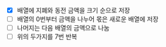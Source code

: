 - [X] 배열에 지폐와 동전 금액을 크기 순으로 저장
- [ ] 배열의 0번부터 금액을 나누어 몫은 새로운 배열에 저장
- [ ] 나머지는 다음 배열의 금액으로 나눔
- [ ] 위의 두가지를 7번 반복